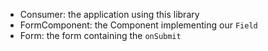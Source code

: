 - Consumer: the application using this library
- FormComponent: the Component implementing our `Field`
- Form: the form containing the `onSubmit`
